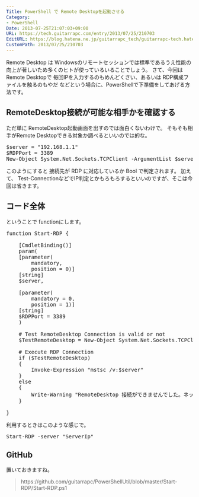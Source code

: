 ```yaml
---
Title: PowerShell で Remote Desktopを起動させる
Category:
- PowerShell
Date: 2013-07-25T21:07:03+09:00
URL: https://tech.guitarrapc.com/entry/2013/07/25/210703
EditURL: https://blog.hatena.ne.jp/guitarrapc_tech/guitarrapc-tech.hatenablog.com/atom/entry/11696248318757675808
CustomPath: 2013/07/25/210703
---
```


Remote Desktop は Windowsのリモートセッションでは標準であるうえ性能の向上が著しいため多くのヒトが使っているいることでしょう。
さて、今回は Remote Desktopで 毎回IPを入力するのもめんどくさい、あるいは RDP構成ファイルを触るのもやだ などという場合に、PowerShellで下準備をしてあげる方法です。



<h2>RemoteDesktop接続が可能な相手かを確認する</h2>
ただ単に RemoteDesktop起動画面を出すのでは面白くないわけで。
そもそも相手がRemote Desktopできる対象か調べるといいのでは的な。

<pre class="brush: powershell">
$server = &quot;192.168.1.1&quot;
$RDPPort = 3389
New-Object System.Net.Sockets.TCPClient -ArgumentList $server,$RDPPort
</pre>

このようにすると 接続先が RDP に対応しているか Bool で判定されます。
加えて、 Test-ConnectionなどでIP判定とかもろもろするといいのですが、そこは今回は省きます。

<h2>コード全体</h2>
ということで functionにします。

<pre class="brush: powershell">
function Start-RDP {

    [CmdletBinding()]
    param(
    [parameter(
        mandatory,
        position = 0)]
    [string]
    $server,

    [parameter(
        mandatory = 0,
        position = 1)]
    [string]
    $RDPPort = 3389
    )

    # Test RemoteDesktop Connection is valid or not
    $TestRemoteDesktop = New-Object System.Net.Sockets.TCPClient -ArgumentList $server,$RDPPort

    # Execute RDP Connection
    if ($TestRemoteDesktop)
    {
        Invoke-Expression &quot;mstsc /v:$server&quot;
    }
    else
    {
        Write-Warning &quot;RemoteDesktop 接続ができませんでした。ネットワーク接続を確認してください。&quot;
    }

}
</pre>

利用するときはこのような感じで。
<pre class="brush: powershell">
Start-RDP -server &quot;ServerIp&quot;
</pre>

<h2>GitHub</h2>
置いておきますね。
<blockquote>https://github.com/guitarrapc/PowerShellUtil/blob/master/Start-RDP/Start-RDP.ps1</blockquote>
